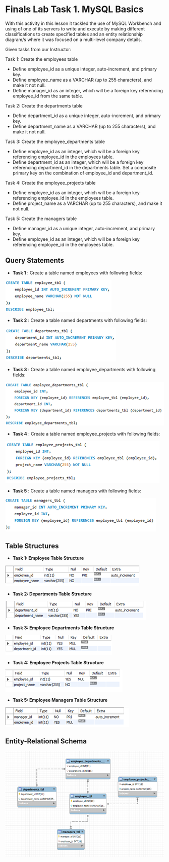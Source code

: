 # Finals Lab Task 1. MySQL Basics
With this activity in this lesson it tackled the use of MySQL Workbench and using of one of its servers to write and execute by making different classifications to create specified tables and an entity relationship diagram/s where it was focused on a multi-level company details.

Given tasks from our Instructor:

Task 1: Create the employees table
- Define employee_id as a unique integer, auto-increment, and primary key.
- Define employee_name as a VARCHAR (up to 255 characters), and make it not null.
- Define manager_id as an integer, which will be a foreign key referencing employee_id from the same table.

Task 2: Create the departments table
- Define department_id as a unique integer, auto-increment, and primary key.
- Define department_name as a VARCHAR (up to 255 characters), and make it not null.

Task 3: Create the employee_departments table
- Define employee_id as an integer, which will be a foreign key referencing employee_id in the employees table.
- Define department_id as an integer, which will be a foreign key referencing department_id in the departments table.
  Set a composite primary key on the combination of employee_id and department_id.

Task 4: Create the employee_projects table
- Define employee_id as an integer, which will be a foreign key referencing employee_id in the employees table.
- Define project_name as a VARCHAR (up to 255 characters), and make it not null.

Task 5: Create the managers table
- Define manager_id as a unique integer, auto-increment, and primary key.
- Define employee_id as an integer, which will be a foreign key referencing employee_id in the employees table.

## Query Statements
- **Task 1** : Create a table named employees with following fields:

![**Task 1**](Images/employee_table.png)

- **Task 2** : Create a table named departments with following fields:

![**Task 2**](Images/department_table.png)

- **Task 3** : Create a table named employee_departments with following fields:

![**Task 3**](Images/employee_dep_table.png)

- **Task 4** : Create a table named employee_projects with following fields:

![**Task 4**](Images/employee_proj_table.png)

- **Task 5** : Create a table named managers with following fields:

![**Task 5**](Images/managers_table.png)

## Table Structures
* **Task 1: Employee Table Structure**

![**Task 1**](Images/employee_tstructure.png)

- **Task 2: Departments Table Structure**

![**Task 2**](Images/department_tstructure.png)

- **Task 3: Employee Departments Table Structure**

![**Task 3**](Images/employee_dep_tstructure.png)


- **Task 4: Employee Projects Table Structure**

![**Task 4**](Images/employee_proj_tstructure.png)

- **Task 5: Employee Managers Table Structure**

![**Task 5**](Images/managers_tstructure.png)

## Entity-Relational Schema
![](Images/labtask1_EERD.png)
